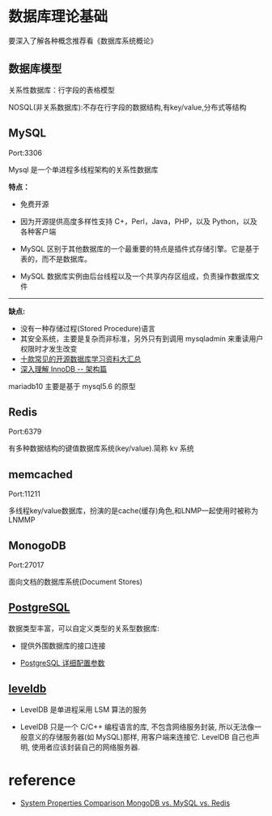 # 数据库理论基础

要深入了解各种概念推荐看《数据库系统概论》

## 数据库模型

关系性数据库：行字段的表格模型

NOSQL(非关系数据库):不存在行字段的数据结构,有key/value,分布式等结构

## MySQL
Port:3306

Mysql 是一个单进程多线程架构的关系性数据库

**特点：**

- 免费开源

- 因为开源提供高度多样性支持 C+，Perl，Java，PHP，以及 Python，以及各种客户端

- MySQL 区别于其他数据库的一个最重要的特点是插件式存储引擎。它是基于表的，而不是数据库。

- MySQL 数据库实例由后台线程以及一个共享内存区组成，负责操作数据库文件

---

**缺点:**

- 没有一种存储过程(Stored Procedure)语言
- 其安全系统，主要是复杂而非标准，另外只有到调用 mysqladmin 来重读用户权限时才发生改变
- [十款常见的开源数据库学习资料大汇总](https://linux.cn/article-3758-1.html)
- [深入理解 InnoDB -- 架构篇](https://mp.weixin.qq.com/s?__biz=MzI2MDQzMTU2MA==&mid=2247483850&idx=1&sn=4611d9744b70a00d411eb4c91246eb7d&chksm=ea688a6ddd1f037bd6bc592bd13feb76abb36c3ea0aeb13e3fb355753d1a64f20f1521f2e1df&token=1896344902&lang=zh_CN#rd)

mariadb10 主要是基于 mysql5.6 的原型

## Redis

Port:6379

有多种数据结构的键值数据库系统(key/value).简称 kv 系统

## memcached

Port:11211

多线程key/value数据库，扮演的是cache(缓存)角色,和LNMP一起使用时被称为LNMMP

## MonogoDB

Port:27017

面向文档的数据库系统(Document Stores)

## [PostgreSQL](https://www.postgresql.org/about/)

数据类型丰富，可以自定义类型的关系型数据库:

- 提供外围数据库的接口连接

- [PostgreSQL 详细配置参数](https://postgresqlco.nf/en/doc/param/)

## [leveldb](https://github.com/google/leveldb)

- LevelDB 是单进程采用 LSM 算法的服务

- LevelDB 只是一个 C/C++ 编程语言的库, 不包含网络服务封装, 所以无法像一般意义的存储服务器(如 MySQL)那样, 用客户端来连接它. LevelDB 自己也声明, 使用者应该封装自己的网络服务器.

# reference

- [System Properties Comparison MongoDB vs. MySQL vs. Redis
  ](https://db-engines.com/en/system/MongoDB%3BMySQL%3BRedis)
